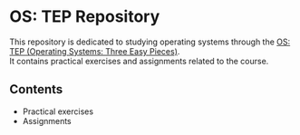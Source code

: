 # OS: TEP Repository

This repository is dedicated to studying operating systems through the [OS: TEP (Operating Systems: Three Easy Pieces)](https://pages.cs.wisc.edu/~remzi/OSTEP/).
<br>It contains practical exercises and assignments related to the course.

## Contents

- Practical exercises
- Assignments

